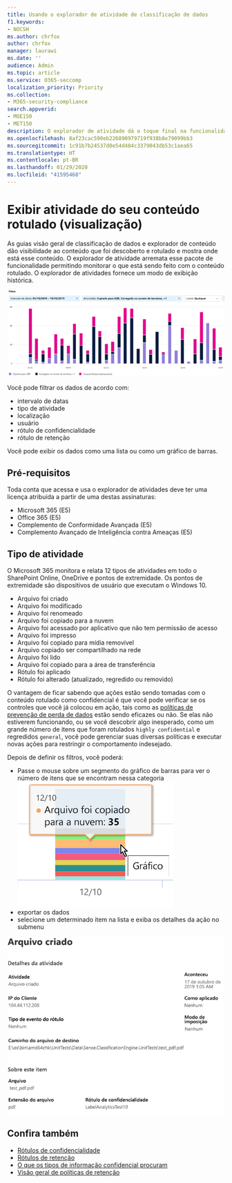 ```yaml
---
title: Usando o explorador de atividade de classificação de dados
f1.keywords:
- NOCSH
ms.author: chrfox
author: chrfox
manager: laurawi
ms.date: ''
audience: Admin
ms.topic: article
ms.service: O365-seccomp
localization_priority: Priority
ms.collection:
- M365-security-compliance
search.appverid:
- MOE150
- MET150
description: O explorador de atividade dá o toque final na funcionalidade do recurso de classificação de dados, permitindo que você veja e filtre as ações que os usuários estão executando no conteúdo rotulado.
ms.openlocfilehash: 8af23cac590eb226890979719f938b8e79099bb3
ms.sourcegitcommit: 1c91b7b24537d0e54d484c3379043db53c1aea65
ms.translationtype: HT
ms.contentlocale: pt-BR
ms.lasthandoff: 01/29/2020
ms.locfileid: "41595468"
---
```

# <a name="view-activity-on-your-labeled-content-preview"></a>Exibir atividade do seu conteúdo rotulado (visualização)

As guias visão geral de classificação de dados e explorador de conteúdo dão visibilidade ao conteúdo que foi descoberto e rotulado e mostra onde está esse conteúdo. O explorador de atividade arremata esse pacote de funcionalidade permitindo monitorar o que está sendo feito com o conteúdo rotulado. O explorador de atividades fornece um modo de exibição histórica.

![Visão geral da captura de tela do Explorador de atividades](media/data-classification-activity-explorer-1.png)

Você pode filtrar os dados de acordo com:

- intervalo de datas
- tipo de atividade
- localização
- usuário
- rótulo de confidencialidade
- rótulo de retenção


Você pode exibir os dados como uma lista ou como um gráfico de barras.

## <a name="prerequisites"></a>Pré-requisitos

Toda conta que acessa e usa o explorador de atividades deve ter uma licença atribuída a partir de uma destas assinaturas:

- Microsoft 365 (E5)
- Office 365 (E5)
- Complemento de Conformidade Avançada (E5)
- Complemento Avançado de Inteligência contra Ameaças (E5)

## <a name="activity-type"></a>Tipo de atividade

O Microsoft 365 monitora e relata 12 tipos de atividades em todo o SharePoint Online, OneDrive e pontos de extremidade. Os pontos de extremidade são dispositivos de usuário que executam o Windows 10.

- Arquivo foi criado
- Arquivo foi modificado
- Arquivo foi renomeado
- Arquivo foi copiado para a nuvem
- Arquivo foi acessado por aplicativo que não tem permissão de acesso
- Arquivo foi impresso
- Arquivo foi copiado para mídia removível
- Arquivo copiado ser compartilhado na rede
- Arquivo foi lido
- Arquivo foi copiado para a área de transferência
- Rótulo foi aplicado
- Rótulo foi alterado (atualizado, regredido ou removido)

O vantagem de ficar sabendo que ações estão sendo tomadas com o conteúdo rotulado como confidencial é que você pode verificar se os controles que você já colocou em ação, tais como as [políticas de prevenção de perda de dados](data-loss-prevention-policies.md) estão sendo eficazes ou não. Se elas não estiverem funcionando, ou se você descobrir algo inesperado, como um grande número de itens que foram rotulados `highly confidential` e regredidos `general`, você pode gerenciar suas diversas políticas e executar novas ações para restringir o comportamento indesejado.

Depois de definir os filtros, você poderá:

- Passe o mouse sobre um segmento do gráfico de barras para ver o número de itens que se encontram nessa categoria ![imagem do explorador de atividade ao passar o mouse](media/data-classification-activity-explorer-hover-over-2.png)
- exportar os dados
- selecione um determinado item na lista e exiba os detalhes da ação no submenu

![detalhes do submenu do explorador de atividade](media/data-classification-activity-explorer-fly-out-3.png)

## <a name="see-also"></a>Confira também
- [Rótulos de confidencialidade](sensitivity-labels.md)
- [Rótulos de retenção](labels.md)
- [O que os tipos de informação confidencial procuram](what-the-sensitive-information-types-look-for.md)
- [Visão geral de políticas de retenção](retention-policies.md)
